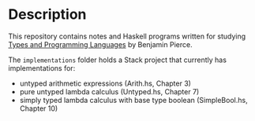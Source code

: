 # Description

This repository contains notes and Haskell programs written for
studying [Types and Programming Languages](http://a.co/2c62ihn "Amazon") by
Benjamin Pierce.

The `implementations` folder holds a Stack project that currently has implementations for:

- untyped arithmetic expressions (Arith.hs, Chapter 3)
- pure untyped lambda calculus (Untyped.hs, Chapter 7)
- simply typed lambda calculus with base type boolean (SimpleBool.hs, Chapter 10)
